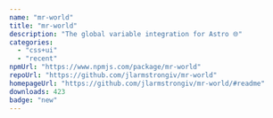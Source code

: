 ```yaml
---
name: "mr-world"
title: "mr-world"
description: "The global variable integration for Astro 🌐"
categories:
  - "css+ui"
  - "recent"
npmUrl: "https://www.npmjs.com/package/mr-world"
repoUrl: "https://github.com/jlarmstrongiv/mr-world"
homepageUrl: "https://github.com/jlarmstrongiv/mr-world/#readme"
downloads: 423
badge: "new"
---
```

